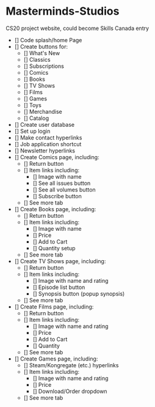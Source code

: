 # Masterminds-Studios

CS20 project website, could become Skills Canada entry

- [] Code splash/home Page
- [] Create buttons for:
  - [] What's New
  - [] Classics
  - [] Subscriptions
  - [] Comics
  - [] Books
  - [] TV Shows
  - [] Films
  - [] Games
  - [] Toys
  - [] Merchandise
  - [] Catalog
- [] Create user database
- [] Set up login
- [] Make contact hyperlinks
- [] Job application shortcut
- [] Newsletter hyperlinks
- [] Create Comics page, including:
  - [] Return button
  - [] Item links including:
    - [] Image with name
    - [] See all issues button
    - [] See all volumes button
    - [] Subscribe button
  - [] See more tab
- [] Create Books page, including:
  - [] Return button
  - [] Item links including:
    - [] Image with name
    - [] Price
    - [] Add to Cart
    - [] Quantity setup
  - [] See more tab
- [] Create TV Shows page, including:
  - [] Return button
  - [] Item links including:
    - [] Image with name and rating
    - []  Episode list button
    - []  Synopsis button (popup synopsis)
  - [] See more tab
- [] Create Films page, including:
  - [] Return button
  - [] Item links including:
    - [] Image with name and rating
    - [] Price
    - [] Add to Cart
    - [] Quantity
  - [] See more tab
- [] Create Games page, including:
  - [] Steam/Kongregate (etc.) hyperlinks
  - [] Item links including:
    - [] Image with name and rating
    - [] Price
    - [] Download/Order dropdown
  - [] See more tab
